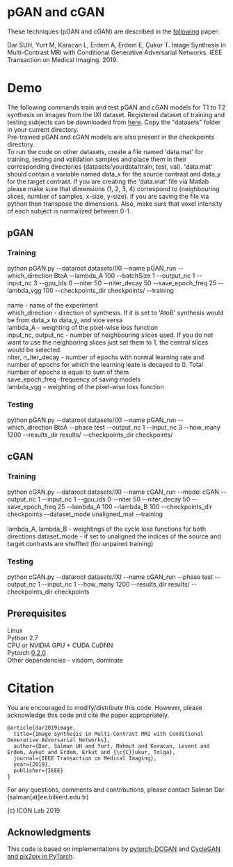 # pGAN and cGAN

These techniques (pGAN and cGAN) are described in the [following](https://ieeexplore.ieee.org/abstract/document/8653423) paper:

Dar SUH, Yurt M, Karacan L, Erdem A, Erdem E, Çukur T. Image Synthesis in Multi-Contrast MRI with Conditional Generative Adversarial Networks. IEEE Transaction on Medical Imaging. 2019.


# Demo

The following commands train and test pGAN and cGAN models for T1 to T2 synthesis on images from the IXI dataset. Registered dataset of training and testing subjects can be downloaded from [here](https://drive.google.com/drive/u/1/folders/1En_S9c081T2hV-joaFJv3xlMX2Eqzl5V). Copy the "datasets" folder in your current directory.  <br />
Pre-trained pGAN and cGAN models are also present in the checkpoints directory. 
<br />
To run the code on other datasets, create a file named 'data.mat' for training, testing and validation samples and place them in their corresponding directories (datasets/yourdata/train, test, val). 'data.mat' should contain a variable named data_x for the source contrast and data_y for the target contrast. If you are creating the 'data.mat' file via Matlab please make sure that dimensions (1, 2, 3, 4) correspond to (neighbouring slices, number of samples, x-size, y-size). If you are saving the file via python then transpose the dimensions. Also, make sure that voxel intensity of each subject is normalized between 0-1.

## pGAN

### Training
python pGAN.py --dataroot datasets/IXI --name pGAN_run --which_direction BtoA --lambda_A 100 --batchSize 1 --output_nc 1 --input_nc 3 --gpu_ids 0 --niter 50 --niter_decay 50 --save_epoch_freq 25 --lambda_vgg 100 --checkpoints_dir checkpoints/ --training
 <br />
 <br />
name - name of the experiment  <br />
which_direction - direction of synthesis. If it is set to 'AtoB' synthesis would be from data_x to data_y, and vice versa <br />
lambda_A - weighting of the pixel-wise loss function  <br />
input_nc, output_nc - number of neighbouring slices used. If you do not want to use the neighboring slices just set them to 1, the central slices would be selected.  <br />
niter, n_iter_decay - number of epochs with normal learning rate and number of epochs for which the learning leate is decayed to 0. Total number of epochs is equal to sum of them  <br />
save_epoch_freq -frequency of saving models <br />
lambda_vgg - weighting of the pixel-wise loss function 

### Testing
python pGAN.py --dataroot datasets/IXI --name pGAN_run --which_direction BtoA --phase test --output_nc 1 --input_nc 3 --how_many 1200 --results_dir results/ --checkpoints_dir checkpoints/

## cGAN

### Training
python cGAN.py --dataroot datasets/IXI --name cGAN_run --model cGAN --output_nc 1 --input_nc 1 --gpu_ids 0 --niter 50 --niter_decay 50 --save_epoch_freq 25 --lambda_A 100 --lambda_B 100 --checkpoints_dir checkpoints --dataset_mode unaligned_mat --training  <br /> 
 <br />
lambda_A, lambda_B - weightings of the cycle loss functions for both directions
dataset_mode - if set to unaligned the indices of the source and target contrasts are shuffled (for unpaired training)
### Testing
python cGAN.py --dataroot datasets/IXI --name cGAN_run --phase test --output_nc 1 --input_nc 1 --how_many 1200 --results_dir results/ --checkpoints_dir checkpoints
## Prerequisites
Linux  <br />
Python 2.7  <br />
CPU or NVIDIA GPU + CUDA CuDNN  <br />
Pytorch [0.2.0](http://download.pytorch.org/whl/cu80/torch-0.2.0.post2-cp27-cp27mu-manylinux1_x86_64.whl) <br />
Other dependencies - visdom, dominate  

# Citation
You are encouraged to modify/distribute this code. However, please acknowledge this code and cite the paper appropriately.
```
@article{dar2019image,
  title={Image Synthesis in Multi-Contrast MRI with Conditional Generative Adversarial Networks},
  author={Dar, Salman UH and Yurt, Mahmut and Karacan, Levent and Erdem, Aykut and Erdem, Erkut and {\c{C}}ukur, Tolga},
  journal={IEEE Transaction on Medical Imaging},
  year={2019},
  publisher={IEEE}
}
```
For any questions, comments and contributions, please contact Salman Dar (salman[at]ee.bilkent.edu.tr) <br />

(c) ICON Lab 2019


## Acknowledgments
This code is based on implementations by [pytorch-DCGAN](https://github.com/pytorch/examples/tree/master/dcgan) and [CycleGAN and pix2pix in PyTorch](https://github.com/junyanz/pytorch-CycleGAN-and-pix2pix).
